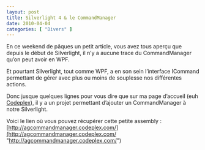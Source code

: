 ```yaml
---
layout: post
title: Silverlight 4 & le CommandManager
date: 2010-04-04
categories: [ "Divers" ]
---
```


En ce weekend de pâques un petit article, vous avez tous aperçu que depuis le début de Silverlight, il n’y a aucune trace du CommandManager qu’on peut avoir en WPF.

Et pourtant Silverlight, tout comme WPF, a en son sein l’interface ICommand permettant de gérer avec plus ou moins de souplesse nos différentes actions.

Donc jusque quelques lignes pour vous dire que sur ma page d’accueil (euh [Codeplex](http://codeplex.com)), il y a un projet permettant d’ajouter un CommandManager à notre Silverlight.

Voici le lien où vous pouvez récupérer cette petite assembly : [http://agcommandmanager.codeplex.com/](http://agcommandmanager.codeplex.com/ "http://agcommandmanager.codeplex.com/")